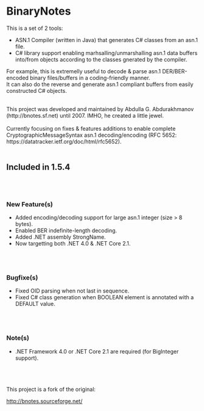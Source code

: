 
# BinaryNotes 

This is a set of 2 tools:  
- ASN.1 Compiler (written in Java) that generates C# classes from an asn.1 file.  
- C# library support enabling marhsalling/unmarshalling asn.1 data buffers into/from objects according to the classes gnerated by the compiler.  

For example, this is extremelly useful to decode & parse asn.1 DER/BER-encoded binary files/buffers in a coding-friendly manner.  
It can also do the reverse and generate asn.1 compliant buffers from easily constructed C# objects.  

<br>
This project was developed and maintained by Abdulla G. Abdurakhmanov (http://bnotes.sf.net) until 2007. IMHO, he created a little jewel.  

<br>
<br>
Currently focusing on fixes & features additions to enable complete CryptographicMessageSyntax asn.1 decoding/encoding (RFC 5652: https://datatracker.ietf.org/doc/html/rfc5652).  


<br>
<br>

## Included in 1.5.4

<br>
<br>

### New Feature(s)
- Added encoding/decoding support for large asn.1 integer (size > 8 bytes).  
- Enabled BER indefinite-length decoding.  
- Added .NET assembly StrongName.  
- Now targetting both .NET 4.0 & .NET Core 2.1.  

<br>
<br>

### Bugfixe(s)
- Fixed OID parsing when not last in sequence.  
- Fixed C# class generation when BOOLEAN element is annotated with a DEFAULT value.  

<br>
<br>

### Note(s)
- .NET Framework 4.0 or .NET Core 2.1 are required (for BigInteger support).  


<br>
<br>
<br>
This project is a fork of the original:

http://bnotes.sourceforge.net/

